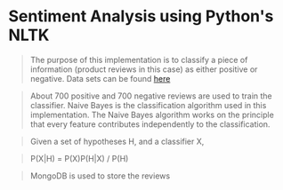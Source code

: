 # Sentiment Analysis using Python's NLTK

> The purpose of this implementation is to classify a piece of information (product reviews in this case) as either positive or negative. Data sets can be found [here](http://www.cs.uic.edu/~liub/FBS/sentiment-analysis.html)

> About 700 positive and 700 negative reviews are used to train the classifier. Naive Bayes is the classification algorithm used in this implementation. The Naive Bayes algorithm works on the principle that every feature contributes independently to the classification.  

>Given a set of hypotheses H, and a classifier X,

>P(X|H) = P(X)P(H|X) / P(H) 

>MongoDB is used to store the reviews

